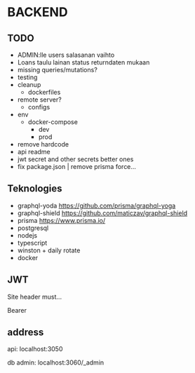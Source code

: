 # BACKEND

## TODO

- ADMIN:lle users salasanan vaihto
- Loans taulu lainan status returndaten mukaan
- missing queries/mutations?
- testing
- cleanup
  - dockerfiles
- remote server?
  - configs
- env
  - docker-compose
    - dev
    - prod
- remove hardcode
- api readme
- jwt secret and other secrets better ones
- fix package.json | remove prisma force...

## Teknologies

- graphql-yoda https://github.com/prisma/graphql-yoga
- graphql-shield https://github.com/maticzav/graphql-shield
- prisma https://www.prisma.io/
- postgresql
- nodejs
- typescript
- winston + daily rotate
- docker

## JWT

Site header must...

Bearer <token>

## address

api: localhost:3050

db admin: localhost:3060/\_admin
